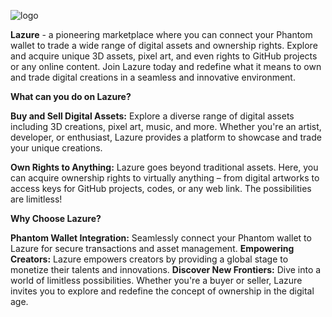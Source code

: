 
![logo](https://github.com/trashplusplus/lazure-marketplace/assets/108837885/e981a09c-08f2-4fb9-8e1e-09ed15fa1205)

**Lazure** - a pioneering marketplace where you can connect your Phantom wallet to trade a wide range of digital assets and ownership rights. 
Explore and acquire unique 3D assets, pixel art, and even rights to GitHub projects or any online content. 
Join Lazure today and redefine what it means to own and trade digital creations in a seamless and innovative environment.

**What can you do on Lazure?**

**Buy and Sell Digital Assets:** Explore a diverse range of digital assets including 3D creations, pixel art, music, and more. 
Whether you're an artist, developer, or enthusiast, Lazure provides a platform to showcase and trade your unique creations.

**Own Rights to Anything:** Lazure goes beyond traditional assets. 
Here, you can acquire ownership rights to virtually anything – from digital artworks to access keys for GitHub projects, codes, or any web link. 
The possibilities are limitless!

**Why Choose Lazure?**

**Phantom Wallet Integration:** Seamlessly connect your Phantom wallet to 
Lazure for secure transactions and asset management.
**Empowering Creators:** Lazure empowers creators by providing a global 
stage to monetize their talents and innovations.
**Discover New Frontiers:** Dive into a world of limitless possibilities. Whether you're a buyer or seller, 
Lazure invites you to explore and redefine the concept of ownership in the digital age.
